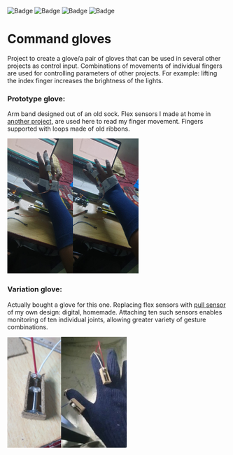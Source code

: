 ![Badge](https://img.shields.io/badge/Concept-Finalised-green)
![Badge](https://img.shields.io/badge/Theory-Completed-green)
![Badge](https://img.shields.io/badge/Prototype-Working-green)
![Badge](https://img.shields.io/badge/Final%20Version-In%20progress-blue)

# Command gloves

Project to create a glove/a pair of gloves that can be used in several other projects as control input. Combinations of movements of individual fingers are used for controlling parameters of other projects. For example: lifting the index finger increases the brightness of the lights.

### Prototype glove:
Arm band designed out of an old sock. Flex sensors I made at home in [another project](https://github.com/Roboramv2/Random-projects), are used here to read my finger movement. Fingers supported with loops made of old ribbons.

<img src="./images/proto1.jpeg" width="150"/><img src="./images/proto2.jpeg" width="150"/>

### Variation glove:
Actually bought a glove for this one. Replacing flex sensors with [pull sensor](https://github.com/Roboramv2/Random-projects) of my own design: digital, homemade. Attaching ten such sensors enables monitoring of ten individual joints, allowing greater variety of gesture combinations.

<img src="./images/var1.jpg" width="123"/><img src="./images/var2.JPG" width="150"/>